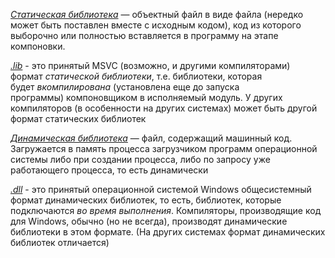 [_Статическая библиотека_](https://ru.wikipedia.org/wiki/%D0%91%D0%B8%D0%B1%D0%BB%D0%B8%D0%BE%D1%82%D0%B5%D0%BA%D0%B0_(%D0%BF%D1%80%D0%BE%D0%B3%D1%80%D0%B0%D0%BC%D0%BC%D0%B8%D1%80%D0%BE%D0%B2%D0%B0%D0%BD%D0%B8%D0%B5)) — объектный файл в виде файла (нередко может быть поставлен вместе с исходным кодом), код из которого выборочно или полностью вставляется в программу на этапе компоновки.

[_.lib_](https://ru.stackoverflow.com/questions/184144/%D0%9A-%D1%87%D0%B5%D0%BC%D1%83-%D0%BE%D1%82%D0%BD%D0%BE%D1%81%D1%8F%D1%82%D1%81%D1%8F-lib-%D0%B8-dll) - это принятый MSVC (возможно, и другими компиляторами) формат _статической библиотеки_, т.е. библиотеки, которая будет _вкомпилирована_ (установлена еще до запуска программы) компоновщиком в исполняемый модуль. У других компиляторов (в особенности на других системах) может быть другой формат статических библиотек

[_Динамическая библиотека_](https://ru.wikipedia.org/wiki/%D0%91%D0%B8%D0%B1%D0%BB%D0%B8%D0%BE%D1%82%D0%B5%D0%BA%D0%B0_(%D0%BF%D1%80%D0%BE%D0%B3%D1%80%D0%B0%D0%BC%D0%BC%D0%B8%D1%80%D0%BE%D0%B2%D0%B0%D0%BD%D0%B8%D0%B5)) — файл, содержащий машинный код. Загружается в память процесса загрузчиком программ операционной системы либо при создании процесса, либо по запросу уже работающего процесса, то есть динамически

[_.dll_](https://ru.stackoverflow.com/questions/184144/%D0%9A-%D1%87%D0%B5%D0%BC%D1%83-%D0%BE%D1%82%D0%BD%D0%BE%D1%81%D1%8F%D1%82%D1%81%D1%8F-lib-%D0%B8-dll) - это принятый операционной системой Windows общесистемный формат динамических библиотек, то есть, библиотек, которые подключаются _во время выполнения_. Компиляторы, производящие код для Windows, обычно (но не всегда), производят динамические библиотеки в этом формате. (На других системах формат динамических библиотек отличается)